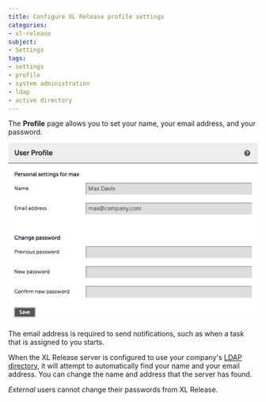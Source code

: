 ```yaml
---
title: Configure XL Release profile settings
categories:
- xl-release
subject:
- Settings
tags:
- settings
- profile
- system administration
- ldap
- active directory
---
```


The **Profile** page allows you to set your name, your email address, and your password.

![User Profile](../images/user-profile.png)

The email address is required to send notifications, such as when a task that is assigned to you starts.

When the XL Release server is configured to use your company's [LDAP directory](/xl-release/how-to/configure-ldap-security-for-xl-release.html), it will attempt to automatically find your name and your email address. You can change the name and address that the server has found.

*External* users cannot change their passwords from XL Release.
